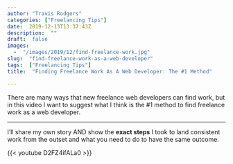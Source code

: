 ```yaml
---
author: "Travis Rodgers"
categories: ["Freelancing Tips"]
date:  2019-12-13T13:37:43Z
description:  ""
draft:  false
images: 
  -  "/images/2019/12/find-freelance-work.jpg"
slug:  "find-freelance-work-as-a-web-developer"
tags:  ["Freelancing Tips"]
title:  "Finding Freelance Work As A Web Developer: The #1 Method"

---
```



<div class="lead-paragraph"><span class="dropcap">T</span>here are many ways that new freelance web developers can find work, but in this video I want to suggest what I think is the #1 method to find freelance work as a web developer.</div><hr class="lead-hr">



<p>I&#8217;ll share my own story AND show the <strong>exact steps</strong> I took to land consistent work from the outset and what you need to do to have the same outcome. </p>



<script src="https://apis.google.com/js/platform.js"></script>

<div class="g-ytsubscribe" data-channelid="UCGPGirOab9EGy7VH4IwmWVQ" data-layout="full" data-count="hidden"></div>

{{< youtube D2FZ4ifALa0 >}}



